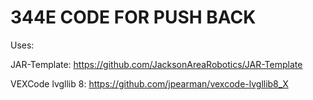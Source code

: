 # 344E CODE FOR PUSH BACK

Uses:

JAR-Template:
https://github.com/JacksonAreaRobotics/JAR-Template

VEXCode lvgllib 8:
https://github.com/jpearman/vexcode-lvgllib8_X

